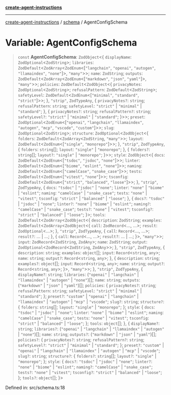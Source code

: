 [**create-agent-instructions**](/docs/api)

***

[create-agent-instructions](/docs/api/modules) / [schema](/docs/api) / AgentConfigSchema

# Variable: AgentConfigSchema

> `const` **AgentConfigSchema**: `ZodObject`\<\{ `displayName`: `ZodOptional`\<`ZodString`\>; `libraries`: `ZodDefault`\<`ZodArray`\<`ZodEnum`\<\[`"langchain"`, `"openai"`, `"autogen"`, `"llamaindex"`, `"none"`\]\>, `"many"`\>\>; `name`: `ZodString`; `outputs`: `ZodDefault`\<`ZodArray`\<`ZodEnum`\<\[`"markdown"`, `"json"`, `"yaml"`\]\>, `"many"`\>\>; `policies`: `ZodDefault`\<`ZodObject`\<\{ `privacyNotes`: `ZodOptional`\<`ZodString`\>; `refusalPattern`: `ZodDefault`\<`ZodString`\>; `safetyLevel`: `ZodDefault`\<`ZodEnum`\<\[`"minimal"`, `"standard"`, `"strict"`\]\>\>; \}, `"strip"`, `ZodTypeAny`, \{ `privacyNotes?`: `string`; `refusalPattern`: `string`; `safetyLevel`: `"strict"` \| `"minimal"` \| `"standard"`; \}, \{ `privacyNotes?`: `string`; `refusalPattern?`: `string`; `safetyLevel?`: `"strict"` \| `"minimal"` \| `"standard"`; \}\>\>; `preset`: `ZodOptional`\<`ZodEnum`\<\[`"openai"`, `"langchain"`, `"llamaindex"`, `"autogen"`, `"mcp"`, `"vscode"`, `"custom"`\]\>\>; `slug`: `ZodOptional`\<`ZodString`\>; `structure`: `ZodOptional`\<`ZodObject`\<\{ `folders`: `ZodDefault`\<`ZodArray`\<`ZodString`, `"many"`\>\>; `layout`: `ZodDefault`\<`ZodEnum`\<\[`"single"`, `"monorepo"`\]\>\>; \}, `"strip"`, `ZodTypeAny`, \{ `folders`: `string`[]; `layout`: `"single"` \| `"monorepo"`; \}, \{ `folders?`: `string`[]; `layout?`: `"single"` \| `"monorepo"`; \}\>\>; `style`: `ZodObject`\<\{ `docs`: `ZodDefault`\<`ZodEnum`\<\[`"tsdoc"`, `"jsdoc"`, `"none"`\]\>\>; `linter`: `ZodDefault`\<`ZodEnum`\<\[`"biome"`, `"eslint"`, `"none"`\]\>\>; `naming`: `ZodDefault`\<`ZodEnum`\<\[`"camelCase"`, `"snake_case"`\]\>\>; `tests`: `ZodDefault`\<`ZodEnum`\<\[`"vitest"`, `"none"`\]\>\>; `tsconfig`: `ZodDefault`\<`ZodEnum`\<\[`"strict"`, `"balanced"`, `"loose"`\]\>\>; \}, `"strip"`, `ZodTypeAny`, \{ `docs`: `"tsdoc"` \| `"jsdoc"` \| `"none"`; `linter`: `"none"` \| `"biome"` \| `"eslint"`; `naming`: `"camelCase"` \| `"snake_case"`; `tests`: `"none"` \| `"vitest"`; `tsconfig`: `"strict"` \| `"balanced"` \| `"loose"`; \}, \{ `docs?`: `"tsdoc"` \| `"jsdoc"` \| `"none"`; `linter?`: `"none"` \| `"biome"` \| `"eslint"`; `naming?`: `"camelCase"` \| `"snake_case"`; `tests?`: `"none"` \| `"vitest"`; `tsconfig?`: `"strict"` \| `"balanced"` \| `"loose"`; \}\>; `tools`: `ZodDefault`\<`ZodArray`\<`ZodObject`\<\{ `description`: `ZodString`; `examples`: `ZodDefault`\<`ZodArray`\<`ZodObject`\<\{ `call`: `ZodRecord`\<..., ...\>; `result`: `ZodOptional`\<...\>; \}, `"strip"`, `ZodTypeAny`, \{ `call`: `Record`\<..., ...\>; `result?`: ... \| ...; \}, \{ `call`: `Record`\<..., ...\>; `result?`: ... \| ...; \}\>, `"many"`\>\>; `input`: `ZodRecord`\<`ZodString`, `ZodAny`\>; `name`: `ZodString`; `output`: `ZodOptional`\<`ZodRecord`\<`ZodString`, `ZodAny`\>\>; \}, `"strip"`, `ZodTypeAny`, \{ `description`: `string`; `examples`: `object`[]; `input`: `Record`\<`string`, `any`\>; `name`: `string`; `output?`: `Record`\<`string`, `any`\>; \}, \{ `description`: `string`; `examples?`: `object`[]; `input`: `Record`\<`string`, `any`\>; `name`: `string`; `output?`: `Record`\<`string`, `any`\>; \}\>, `"many"`\>\>; \}, `"strip"`, `ZodTypeAny`, \{ `displayName?`: `string`; `libraries`: (`"openai"` \| `"langchain"` \| `"llamaindex"` \| `"autogen"` \| `"none"`)[]; `name`: `string`; `outputs`: (`"markdown"` \| `"json"` \| `"yaml"`)[]; `policies`: \{ `privacyNotes?`: `string`; `refusalPattern`: `string`; `safetyLevel`: `"strict"` \| `"minimal"` \| `"standard"`; \}; `preset?`: `"custom"` \| `"openai"` \| `"langchain"` \| `"llamaindex"` \| `"autogen"` \| `"mcp"` \| `"vscode"`; `slug?`: `string`; `structure?`: \{ `folders`: `string`[]; `layout`: `"single"` \| `"monorepo"`; \}; `style`: \{ `docs`: `"tsdoc"` \| `"jsdoc"` \| `"none"`; `linter`: `"none"` \| `"biome"` \| `"eslint"`; `naming`: `"camelCase"` \| `"snake_case"`; `tests`: `"none"` \| `"vitest"`; `tsconfig`: `"strict"` \| `"balanced"` \| `"loose"`; \}; `tools`: `object`[]; \}, \{ `displayName?`: `string`; `libraries?`: (`"openai"` \| `"langchain"` \| `"llamaindex"` \| `"autogen"` \| `"none"`)[]; `name`: `string`; `outputs?`: (`"markdown"` \| `"json"` \| `"yaml"`)[]; `policies?`: \{ `privacyNotes?`: `string`; `refusalPattern?`: `string`; `safetyLevel?`: `"strict"` \| `"minimal"` \| `"standard"`; \}; `preset?`: `"custom"` \| `"openai"` \| `"langchain"` \| `"llamaindex"` \| `"autogen"` \| `"mcp"` \| `"vscode"`; `slug?`: `string`; `structure?`: \{ `folders?`: `string`[]; `layout?`: `"single"` \| `"monorepo"`; \}; `style`: \{ `docs?`: `"tsdoc"` \| `"jsdoc"` \| `"none"`; `linter?`: `"none"` \| `"biome"` \| `"eslint"`; `naming?`: `"camelCase"` \| `"snake_case"`; `tests?`: `"none"` \| `"vitest"`; `tsconfig?`: `"strict"` \| `"balanced"` \| `"loose"`; \}; `tools?`: `object`[]; \}\>

Defined in: src/schema.ts:18
